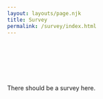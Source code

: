```yaml
---
layout: layouts/page.njk
title: Survey
permalink: /survey/index.html
---
```

<script defer>
window.Kno = { 
 kno_id: 'B0F38NN-60F4SAJ-QY8ZKT9-16ZHSAD',
 customer: { 
               platform: 'CUSTOM',
		shop: 'emmettnaughton.com', 
		email: 'enaughton5@example.com', 
		phone: '1234567894', 
	        id: 'id-from-some-platform', 
		lifetime_spent: 452.12,
		lifetime_orders: 2
	    },
order: { 

    id: '1234567892', 
		total_price: 1000,
		currency: '',
	},
survey : { 
	        id='824b9cec-1bf6-457b-9a58-6a3888fcdeaf', 		
	        selector: 'div#example_element_for_insert' 
	}
};
</script>

<script src="https://www.knocdn.com/v1/embed.js?id=f33d093a-e0ba-4854-a121-a9963f0f9fad"></script>

<html>

<div style="padding:50px;
            display:flex;
            justify-content:center">
  <div id="example_element_for_insert"></div>
</div>


<div id="example_element_for_insert">There should be a survey here. </div>
</html>